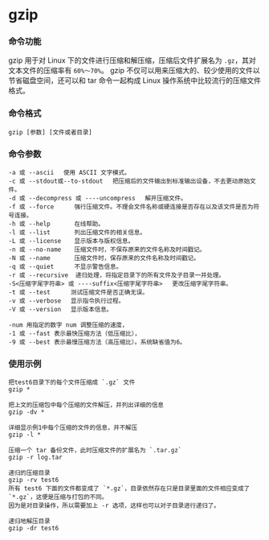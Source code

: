 gzip
===

### 命令功能

gzip 用于对 Linux 下的文件进行压缩和解压缩，压缩后文件扩展名为 `.gz`，其对文本文件的压缩率有 `60%～70%`。
gzip 不仅可以用来压缩大的、较少使用的文件以节省磁盘空间，还可以和 tar 命令一起构成 Linux 操作系统中比较流行的压缩文件格式。



### 命令格式

```
gzip [参数] [文件或者目录]
```


### 命令参数

```
-a 或 --ascii 　使用 ASCII 文字模式。
-c 或 --stdout或--to-stdout 　把压缩后的文件输出到标准输出设备，不去更动原始文件。
-d 或 --decompress 或 ----uncompress 　解开压缩文件。
-f 或 --force 　   强行压缩文件。不理会文件名称或硬连接是否存在以及该文件是否为符号连接。
-h 或 --help 　    在线帮助。
-l 或 --list 　    列出压缩文件的相关信息。
-L 或 --license 　 显示版本与版权信息。
-n 或 --no-name 　 压缩文件时，不保存原来的文件名称及时间戳记。
-N 或 --name 　    压缩文件时，保存原来的文件名称及时间戳记。
-q 或 --quiet 　   不显示警告信息。
-r 或 --recursive  递归处理，将指定目录下的所有文件及子目录一并处理。
-S<压缩字尾字符串> 或 ----suffix<压缩字尾字符串> 　更改压缩字尾字符串。
-t 或 --test 　   测试压缩文件是否正确无误。
-v 或 --verbose 　显示指令执行过程。
-V 或 --version 　显示版本信息。

-num 用指定的数字 num 调整压缩的速度，
-1 或 --fast 表示最快压缩方法（低压缩比），
-9 或 --best 表示最慢压缩方法（高压缩比）。系统缺省值为6。
```

### 使用示例

```
把test6目录下的每个文件压缩成 `.gz` 文件
gzip *

把上文的压缩包中每个压缩的文件解压，并列出详细的信息
gzip -dv *

详细显示例1中每个压缩的文件的信息，并不解压
gzip -l *

压缩一个 tar 备份文件，此时压缩文件的扩展名为 `.tar.gz`
gzip -r log.tar

递归的压缩目录
gzip -rv test6
所有 test6 下面的文件都变成了 `*.gz`，目录依然存在只是目录里面的文件相应变成了 `*.gz`，这便是压缩与打包的不同。
因为是对目录操作，所以需要加上 -r 选项，这样也可以对子目录进行递归了。

递归地解压目录
gzip -dr test6
```
